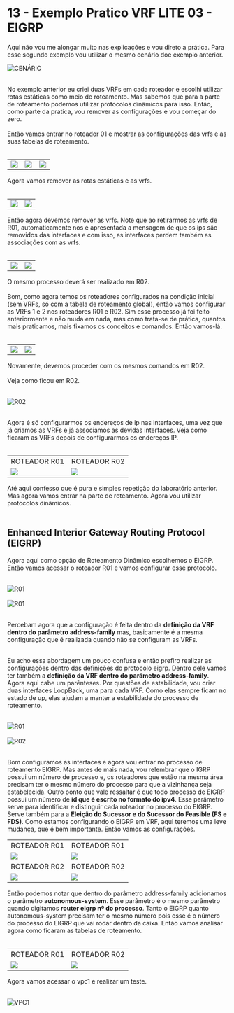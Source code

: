 # 13 - Exemplo Pratico VRF LITE 03 - EIGRP

Aqui não vou me alongar muito nas explicações e vou direto a prática. Para esse segundo exemplo vou utilizar o mesmo cenário doe exemplo anterior.

![CENÁRIO](Imagens/01.png) <br></br>

No exemplo anterior eu criei duas VRFs em cada roteador e escolhi utilizar rotas estáticas como meio de roteamento. Mas sabemos que para a parte de roteamento podemos utilizar protocolos dinâmicos para isso. Então, como parte da pratica, vou remover as configurações e vou começar do zero. <br></br>
Então vamos entrar no roteador 01 e mostrar as configurações das vrfs e as suas tabelas de roteamento. <br></br> 

<table>
       <tr>
           <td width="33%"><img src="Imagens/R01/01.png"></img></td>
           <td width="33%"><img src="Imagens/R01/02.png"></img></td>
           <td width="33%"><img src="Imagens/R01/03.png"></img></td>
       </tr>
</table>

Agora vamos remover as rotas estáticas e as vrfs.<br></br>

<table>
       <tr>
           <td width="50%"><img src="Imagens/R01/04.png"></img></td>
           <td width="50%"><img src="Imagens/R01/05.png"></img></td>
       </tr>
</table>

Então agora devemos remover as vrfs. Note que ao retirarmos as vrfs de R01, automaticamente nos é apresentada a mensagem de que os ips são removidos das interfaces e com isso, as interfaces perdem também as associações com as vrfs.<br></br>

<table>
       <tr>
           <td width="50%"><img src="Imagens/R01/06.png"></img></td>
           <td width="50%"><img src="Imagens/R01/07.png"></img></td>
       </tr>
</table>

O mesmo processo deverá ser realizado em R02.<br></br>
Bom, como agora temos os roteadores configurados na condição inicial (sem VRFs, só com a tabela de roteamento global), então vamos configurar as VRFs 1 e 2 nos roteadores R01 e R02. Sim esse processo já foi feito anteriormente e não muda em nada, mas como trata-se de prática, quantos mais praticamos, mais fixamos os conceitos e comandos. Então vamos-lá. <br><br>

<table>
       <tr>
           <td width="50%"><img src="Imagens/R01/08.png"></img></td>
           <td width="50%"><img src="Imagens/R01/09.png"></img></td>
       </tr>
</table>

Novamente, devemos proceder com os mesmos comandos em R02.<br></br>
Veja como ficou em R02.<br></br>

![R02](Imagens/R02/01.png) <br></br>

Agora é só configurarmos os endereços de ip nas interfaces, uma vez que já criamos as VRFs e já associamos as devidas interfaces. Veja como ficaram as VRFs depois de configurarmos os endereços IP. <br></br>

<table>
       <tr>
           <td width="50%">ROTEADOR R01</td>
           <td width="50%">ROTEADOR R02</td>
       </tr>
       <tr>
           <td width="50%"><img src="Imagens/R01/10.png"></img></td>
           <td width="50%"><img src="Imagens/R02/02.png"></img></td>
       </tr>
</table>

Até aqui confesso que é pura e simples repetição do laboratório anterior. Mas agora vamos entrar na parte de roteamento. Agora vou utilizar protocolos dinâmicos. <br></br>

## Enhanced Interior Gateway Routing Protocol (EIGRP)

Agora aqui como opção de Roteamento Dinâmico escolhemos o EIGRP. Então vamos acessar o roteador R01 e vamos configurar esse protocolo. <br></br>

![R01](Imagens/EIGRP/R01/01.png) <br></br>
![R01](Imagens/EIGRP/R01/02.png) <br></br>

Percebam agora que a configuração é feita dentro da **definição da VRF dentro do parâmetro address-family** mas, basicamente é a mesma configuração que é realizada quando não se configuram as VRFs. <br></br>

Eu acho essa abordagem um pouco confusa e então prefiro realizar as configurações dentro das definições do protocolo eigrp. Dentro dele vamos ter também a **definição da VRF dentro do parâmetro address-family**. Agora aqui cabe um parênteses. Por questões de estabilidade, vou criar duas interfaces LoopBack, uma para cada VRF. Como elas sempre ficam no estado de up, elas ajudam a manter a estabilidade do processo de roteamento. <br><br>

![R01](Imagens/EIGRP/R01/03.png) <br></br>
![R02](Imagens/EIGRP/R02/01.png) <br></br>

Bom configuramos as interfaces e agora vou entrar no processo de roteamento EIGRP. Mas antes de mais nada, vou relembrar que o IGRP possui um número de processo e, os roteadores que estão na mesma área precisam ter o mesmo número do processo para que a vizinhança seja estabelecida. Outro ponto que vale ressaltar é que todo processo de EIGRP possui um número de **id que é escrito no formato do ipv4**. Esse parâmetro serve para identificar e distinguir cada roteador no processo do EIGRP. Serve também para a **Eleição do Sucessor e do Sucessor do Feasible (FS e FDS)**. Como estamos configurando o EIGRP em VRF, aqui teremos uma leve mudança, que é bem importante. Então vamos as configurações. <br></brwr>

<table>
       <tr>
           <td width="50%">ROTEADOR R01</td>
           <td width="50%">ROTEADOR R01</td>
       </tr>
       <tr>
           <td width="50%"><img src="Imagens/EIGRP/R01/04.png"></img></td>
           <td width="50%"><img src="Imagens/EIGRP/R01/05.png"></img></td>
       </tr> 
       <tr>
           <td width="50%">ROTEADOR R02</td>
           <td width="50%">ROTEADOR R02</td>
       </tr>   
       <tr>
           <td width="50%"><img src="Imagens/EIGRP/R02/02.png"></img></td>
           <td width="50%"><img src="Imagens/EIGRP/R02/03.png"></img></td>
       </tr> 
</table>

Então podemos notar que dentro do parâmetro address-family adicionamos o parâmetro **autonomous-system**. Esse parâmetro é o mesmo parâmetro quando digitamos **router eigrp nº do processo**. Tanto o EIGRP quanto autonomous-system precisam ter o mesmo número pois esse é o número do processo do EIGRP que vai rodar dentro da caixa. Então vamos analisar agora como ficaram as tabelas de roteamento. <br></br>

<table>
       <tr>
           <td width="50%">ROTEADOR R01</td>
           <td width="50%">ROTEADOR R02</td>
       </tr>
       <tr>
           <td width="50%"><img src="Imagens/EIGRP/R01/06.png"></img></td>
           <td width="50%"><img src="Imagens/EIGRP/R02/04.png"></img></td>
       </tr>
</table>

Agora vamos acessar o vpc1 e realizar um teste. <br></br>

![VPC1](Imagens/03.png)<br></br>

